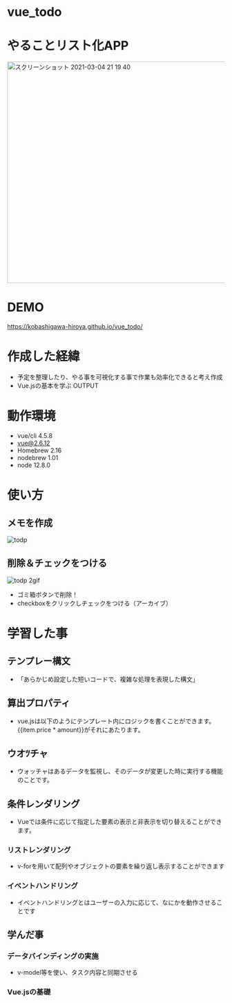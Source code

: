 # vue_todo

# やることリスト化APP
 <img width="513" alt="スクリーンショット 2021-03-04 21 19 40" src="https://user-images.githubusercontent.com/56257230/109963147-69fc2800-7d2f-11eb-8268-2a54d87b620b.png">


 
# DEMO
 
https://kobashigawa-hiroya.github.io/vue_todo/


# 作成した経緯
- 予定を整理したり、やる事を可視化する事で作業も効率化できると考え作成
- Vue.jsの基本を学ぶ OUTPUT


 
# 動作環境
 
 
* vue/cli 4.5.8
* vue@2.6.12
* Homebrew 2.16
* nodebrew 1.01
* node 12.8.0
 

 
# 使い方

## メモを作成
![todp](https://user-images.githubusercontent.com/56257230/109965661-9cf3eb00-7d32-11eb-9028-3217d06bb3db.gif)

## 削除＆チェックをつける
![todp 2gif](https://user-images.githubusercontent.com/56257230/109966031-1d1a5080-7d33-11eb-8895-89b8104550eb.gif)
- ゴミ箱ボタンで削除！
-  checkboxをクリックしチェックをつける（アーカイブ）


 


 
# 学習した事

## テンプレー構文
- 「あらかじめ設定した短いコードで、複雑な処理を表現した構文」

## 算出プロパティ
- vue.jsは以下のようにテンプレート内にロジックを書くことができます。{{item.price * amount}}がそれにあたります。

## ウオﾂチャ
- ウォッチャはあるデータを監視し、そのデータが変更した時に実行する機能のことです。

## 条件レンダリング 
- Vueでは条件に応じて指定した要素の表示と非表示を切り替えることができます。

### リストレンダリング
- v-forを用いて配列やオブジェクトの要素を繰り返し表示することができます

### イベントハンドリング 
- イベントハンドリングとはユーザーの入力に応じて、なにかを動作させることです


## 学んだ事
### データバインディングの実施
- v-model等を使い、タスク内容と同期させる

### Vue.jsの基礎


 
